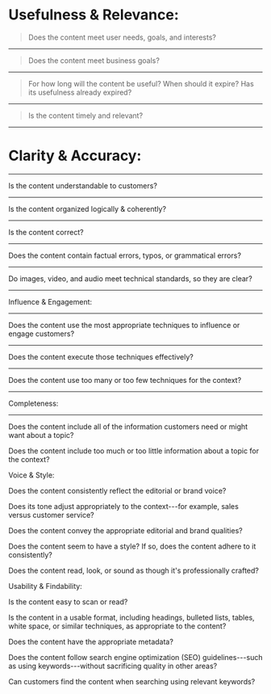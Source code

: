 Usefulness & Relevance:
=======================

> Does the content meet user needs, goals, and interests?

------------------------------------------------------------------------

> Does the content meet business goals?

------------------------------------------------------------------------

> For how long will the content be useful? When should it expire? Has
> its usefulness already expired?

------------------------------------------------------------------------

> Is the content timely and relevant?

------------------------------------------------------------------------

Clarity & Accuracy:
===================

------------------------------------------------------------------------

Is the content understandable to customers?

------------------------------------------------------------------------

Is the content organized logically & coherently?

------------------------------------------------------------------------

Is the content correct?

------------------------------------------------------------------------

Does the content contain factual errors, typos, or grammatical errors?

------------------------------------------------------------------------

Do images, video, and audio meet technical standards, so they are clear?

------------------------------------------------------------------------

Influence & Engagement:

------------------------------------------------------------------------

Does the content use the most appropriate techniques to influence or
engage customers?

------------------------------------------------------------------------

Does the content execute those techniques effectively?

------------------------------------------------------------------------

Does the content use too many or too few techniques for the context?

------------------------------------------------------------------------

Completeness:

------------------------------------------------------------------------

Does the content include all of the information customers need or might
want about a topic?

Does the content include too much or too little information about a
topic for the context?

Voice & Style:

Does the content consistently reflect the editorial or brand voice?

Does its tone adjust appropriately to the context---for example, sales
versus customer service?

Does the content convey the appropriate editorial and brand qualities?

Does the content seem to have a style? If so, does the content adhere to
it consistently?

Does the content read, look, or sound as though it's professionally
crafted?

Usability & Findability:

Is the content easy to scan or read?

Is the content in a usable format, including headings, bulleted lists,
tables, white space, or similar techniques, as appropriate to the
content?

Does the content have the appropriate metadata?

Does the content follow search engine optimization (SEO)
guidelines---such as using keywords---without sacrificing quality in
other areas?

Can customers find the content when searching using relevant keywords?
